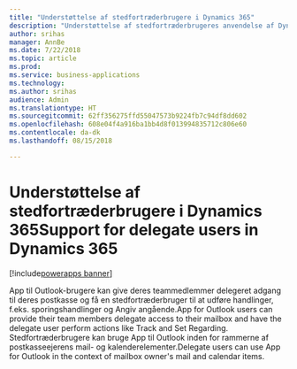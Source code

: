 ```yaml
---
title: "Understøttelse af stedfortræderbrugere i Dynamics 365"
description: "Understøttelse af stedfortræderbrugeres anvendelse af Dynamics 365 App for Outlook"
author: srihas
manager: AnnBe
ms.date: 7/22/2018
ms.topic: article
ms.prod: 
ms.service: business-applications
ms.technology: 
ms.author: srihas
audience: Admin
ms.translationtype: HT
ms.sourcegitcommit: 62ff356275ffd55047573b9224fb7c94df8dd602
ms.openlocfilehash: 608e04f4a916ba1bb4d8f013994835712c806e60
ms.contentlocale: da-dk
ms.lasthandoff: 08/15/2018

---
```

# <a name="support-for-delegate-users-in-dynamics-365"></a><span data-ttu-id="889f3-103">Understøttelse af stedfortræderbrugere i Dynamics 365</span><span class="sxs-lookup"><span data-stu-id="889f3-103">Support for delegate users in Dynamics 365</span></span>

[!include[powerapps banner](../includes/powerapps.md)]




<span data-ttu-id="889f3-104">App til Outlook-brugere kan give deres teammedlemmer delegeret adgang til deres postkasse og få en stedfortræderbruger til at udføre handlinger, f.eks. sporingshandlinger og Angiv angående.</span><span class="sxs-lookup"><span data-stu-id="889f3-104">App for Outlook users can provide their team members delegate access to their mailbox and have the delegate user perform actions like Track and Set Regarding.</span></span> <span data-ttu-id="889f3-105">Stedfortræderbrugere kan bruge App til Outlook inden for rammerne af postkasseejerens mail- og kalenderelementer.</span><span class="sxs-lookup"><span data-stu-id="889f3-105">Delegate users can use App for Outlook in the context of mailbox owner's mail and calendar items.</span></span>


